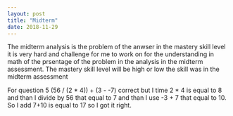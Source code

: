 ```yaml
---
layout: post
title: "Midterm"
date: 2018-11-29
---
```


The midterm analysis is the problem of the anwser in the mastery skill level it is very hard and challenge for me to work on for the understanding in math  of the prsentage of the problem in the analysis in the midterm assessment.
The mastery skill level will be high or low the skill was in the midterm assessment

For question 5 (56 / (2 * 4)) + (3 - -7) correct but I time 2 * 4 is equal to 8 and than I divide by 56 that equal to 7 and than I use -3 + 7 that equal to 10. So I add 7+10 is equal to 17 so I got it right.
